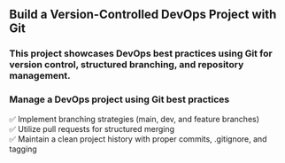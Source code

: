 ## Build a Version-Controlled DevOps Project with Git

### This project showcases DevOps best practices using Git for version control, structured branching, and repository management.

### Manage a DevOps project using Git best practices <br>
✅ Implement branching strategies (main, dev, and feature branches) <br>
✅ Utilize pull requests for structured merging <br>
✅ Maintain a clean project history with proper commits, .gitignore, and tagging
